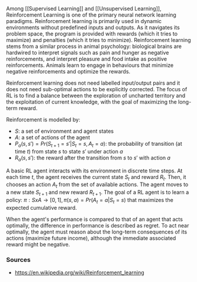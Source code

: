 Among [[Supervised Learning]] and [[Unsupervised Learning]], Reinforcement Learning is one of the primary neural network learning paradigms. Reinforcement learning is primarily used in dynamic environments without predefined inputs and outputs. As it navigates its problem space, the program is provided with rewards (which it tries to maximize) and penalties (which it tries to minimize). 
Reinforcement learning stems from a similar process in animal psychology: biological brains are hardwired to interpret signals such as pain and hunger as negative reinforcements, and interpret pleasure and food intake as positive reinforcements. Animals learn to engage in behaviours that minimize negative reinforcements and optimize the rewards.

Reinforcement learning does not need labelled input/output pairs and it does not need sub-optimal actions to be explicitly corrected. The focus of RL is to find a balance between the exploration of uncharted territory and the exploitation of current knowledge, with the goal of maximizing the long-term reward. 

Reinforcement is modelled by:
- $S$: a set of environment and agent states
- $A$: a set of actions of the agent
- $P_a(s, s')=Pr(S_{t+1}=s' | S_t=s,A_t=a)$: the probability of transition (at time $t$) from state $s$ to state $s'$ under action $a$
- $R_a(s,s')$: the reward after the transition from $s$ to $s'$ with action $a$

A basic RL agent interacts with its environment in discrete time steps. At each time $t$, the agent receives the current state $S_t$ and reward $R_t$. Then, it chooses an action $A_t$ from the set of available actions. The agent moves to a new state $S_{t+1}$ and new reward $R_{t+1}$. The goal of a RL agent is to learn a policy: $\pi:SxA\rightarrow[0,1],\pi(s,a)=Pr(A_t=a|S_t=s)$ that maximizes the expected cumulative reward.

When the agent's performance is compared to that of an agent that acts optimally, the difference in performance is described as <span class="highlight">regret</span>. To act near optimally, the agent must reason about the long-term consequences of its actions (maximize future income), although the immediate associated reward might be negative.

### Sources
- https://en.wikipedia.org/wiki/Reinforcement_learning

